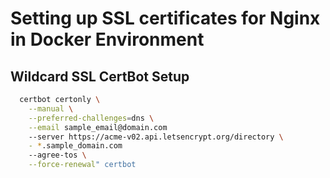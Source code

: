# Setting up SSL certificates for Nginx in Docker Environment

## Wildcard SSL CertBot Setup

```bash
  certbot certonly \
    --manual \
    --preferred-challenges=dns \
    --email sample_email@domain.com
    --server https://acme-v02.api.letsencrypt.org/directory \
    - *.sample_domain.com
    --agree-tos \
    --force-renewal" certbot
```
